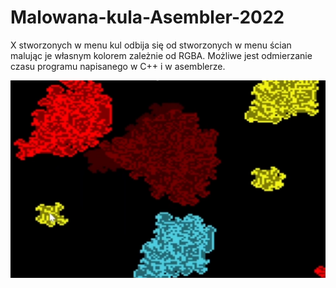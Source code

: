 # Malowana-kula-Asembler-2022
X stworzonych w menu kul odbija się od stworzonych w menu ścian malując je własnym kolorem zależnie od RGBA. Możliwe jest odmierzanie czasu programu napisanego w C++ i w asemblerze.

![Alt text](/przyklad.jpg?raw=true "przyklad")
